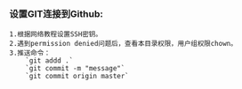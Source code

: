 ### 设置GIT连接到Github:
	1.根据网络教程设置SSH密钥。
	2.遇到permission denied问题后，查看本目录权限，用户组权限chown。
	3.推送命令：
		`git addd .`
		`git commit -m "message"`
		`git commit origin master`
